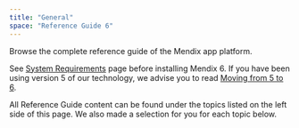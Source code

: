 ```yaml
---
title: "General"
space: "Reference Guide 6"
---
```


Browse the complete reference guide of the Mendix app platform.

See [System Requirements](system-requirements) page before installing Mendix 6. If you have been using version 5 of our technology, we advise you to read [Moving from 5 to 6](moving-from-5-to-6).

All Reference Guide content can be found under the topics listed on the left side of this page. We also made a selection for you for each topic below.
